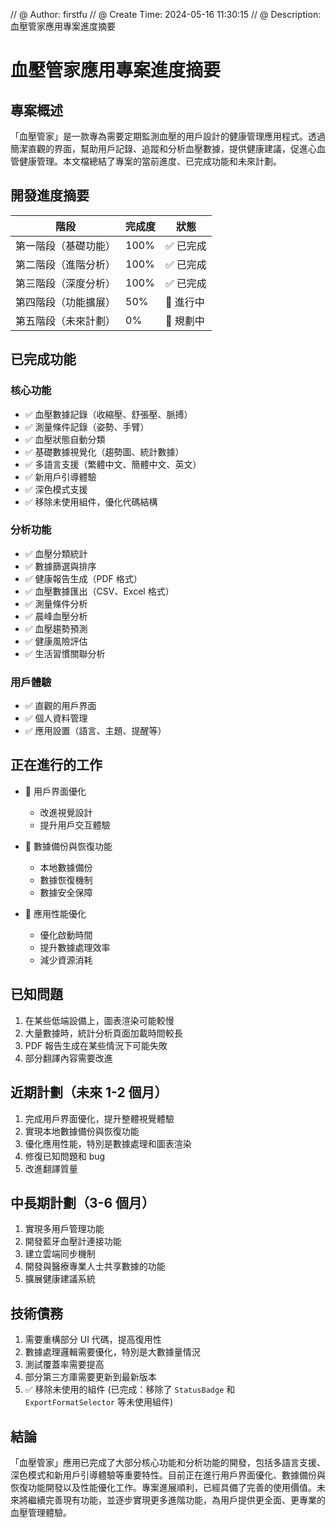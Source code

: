// @ Author: firstfu
// @ Create Time: 2024-05-16 11:30:15
// @ Description: 血壓管家應用專案進度摘要

# 血壓管家應用專案進度摘要

## 專案概述

「血壓管家」是一款專為需要定期監測血壓的用戶設計的健康管理應用程式。透過簡潔直觀的界面，幫助用戶記錄、追蹤和分析血壓數據，提供健康建議，促進心血管健康管理。本文檔總結了專案的當前進度、已完成功能和未來計劃。

## 開發進度摘要

| 階段                 | 完成度 | 狀態      |
| -------------------- | ------ | --------- |
| 第一階段（基礎功能） | 100%   | ✅ 已完成 |
| 第二階段（進階分析） | 100%   | ✅ 已完成 |
| 第三階段（深度分析） | 100%   | ✅ 已完成 |
| 第四階段（功能擴展） | 50%    | 🔄 進行中 |
| 第五階段（未來計劃） | 0%     | 📝 規劃中 |

## 已完成功能

### 核心功能

- ✅ 血壓數據記錄（收縮壓、舒張壓、脈搏）
- ✅ 測量條件記錄（姿勢、手臂）
- ✅ 血壓狀態自動分類
- ✅ 基礎數據視覺化（趨勢圖、統計數據）
- ✅ 多語言支援（繁體中文、簡體中文、英文）
- ✅ 新用戶引導體驗
- ✅ 深色模式支援
- ✅ 移除未使用組件，優化代碼結構

### 分析功能

- ✅ 血壓分類統計
- ✅ 數據篩選與排序
- ✅ 健康報告生成（PDF 格式）
- ✅ 血壓數據匯出（CSV、Excel 格式）
- ✅ 測量條件分析
- ✅ 晨峰血壓分析
- ✅ 血壓趨勢預測
- ✅ 健康風險評估
- ✅ 生活習慣關聯分析

### 用戶體驗

- ✅ 直觀的用戶界面
- ✅ 個人資料管理
- ✅ 應用設置（語言、主題、提醒等）

## 正在進行的工作

- 🔄 用戶界面優化

  - 改進視覺設計
  - 提升用戶交互體驗

- 🔄 數據備份與恢復功能

  - 本地數據備份
  - 數據恢復機制
  - 數據安全保障

- 🔄 應用性能優化
  - 優化啟動時間
  - 提升數據處理效率
  - 減少資源消耗

## 已知問題

1. 在某些低端設備上，圖表渲染可能較慢
2. 大量數據時，統計分析頁面加載時間較長
3. PDF 報告生成在某些情況下可能失敗
4. 部分翻譯內容需要改進

## 近期計劃（未來 1-2 個月）

1. 完成用戶界面優化，提升整體視覺體驗
2. 實現本地數據備份與恢復功能
3. 優化應用性能，特別是數據處理和圖表渲染
4. 修復已知問題和 bug
5. 改進翻譯質量

## 中長期計劃（3-6 個月）

1. 實現多用戶管理功能
2. 開發藍牙血壓計連接功能
3. 建立雲端同步機制
4. 開發與醫療專業人士共享數據的功能
5. 擴展健康建議系統

## 技術債務

1. 需要重構部分 UI 代碼，提高復用性
2. 數據處理邏輯需要優化，特別是大數據量情況
3. 測試覆蓋率需要提高
4. 部分第三方庫需要更新到最新版本
5. ✅ 移除未使用的組件 (已完成：移除了 `StatusBadge` 和 `ExportFormatSelector` 等未使用組件)

## 結論

「血壓管家」應用已完成了大部分核心功能和分析功能的開發，包括多語言支援、深色模式和新用戶引導體驗等重要特性。目前正在進行用戶界面優化、數據備份與恢復功能開發以及性能優化工作。專案進展順利，已經具備了完善的使用價值。未來將繼續完善現有功能，並逐步實現更多進階功能，為用戶提供更全面、更專業的血壓管理體驗。
